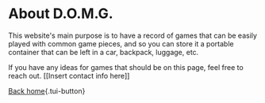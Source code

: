 # About D.O.M.G.

This website's main purpose is to have a record of games that can be easily played with common game pieces, and so you can store it a portable container that can be left in a car, backpack, luggage, etc.

If you have any ideas for games that should be on this page, feel free to reach out. [[Insert contact info here]]

[Back home](/){.tui-button}
